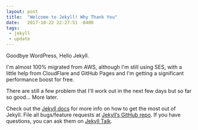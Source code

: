 ```yaml
---
layout: post
title:  "Welcome to Jekyll! Why Thank You"
date:   2017-10-22 22:27:51 -0400
tags:
 - jekyll
 - update
---
```

Goodbye WordPress, Hello Jekyll.

I'm almost 100% migrated from AWS, although I'm still using SES, with a little help from CloudFlare and GitHub Pages and I'm getting a significant performance boost for free.

There are still a few problem that I'll work out in the next few days but so far so good... More later.

Check out the [Jekyll docs][jekyll-docs] for more info on how to get the most out of Jekyll. File all bugs/feature requests at [Jekyll’s GitHub repo][jekyll-gh]. If you have questions, you can ask them on [Jekyll Talk][jekyll-talk].

[jekyll-docs]: https://jekyllrb.com/docs/home
[jekyll-gh]:   https://github.com/jekyll/jekyll
[jekyll-talk]: https://talk.jekyllrb.com/
